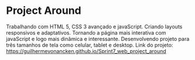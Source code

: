# Project Around

Trabalhando com HTML 5, CSS 3 avançado e javaScript.
Criando layouts responsivos e adaptativos. Tornando a página mais interativa com javaScript e logo mais dinâmica e interessante.
Desenvolvendo projeto para três tamanhos de tela como celular, tablet e desktop.
Link do projeto: https://guilhermevonancken.github.io/Sprint7_web_project_around
